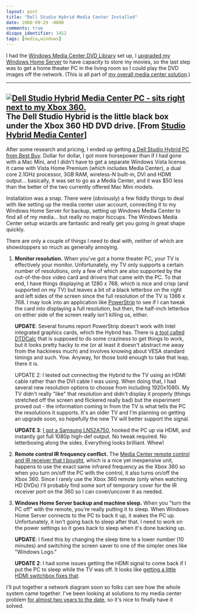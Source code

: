 ```yaml
---
layout: post
title: "Dell Studio Hybrid Media Center Installed"
date: 2008-09-29 -0800
comments: true
disqus_identifier: 1452
tags: [media,windows]
---
```

I had the [Windows Media Center DVD
Library](/archive/2008/09/12/how-to-set-up-a-dvd-library-in-windows-media.aspx)
set up, I [upgraded my Windows Home
Server](/archive/2008/09/28/home-server-upgrades.aspx) to have capacity
to store my movies, so the last step was to get a home theater PC in the
living room so I could play the DVD images off the network. (This is all
part of [my overall media center
solution](/archive/2008/09/30/overview-of-my-media-center-solution.aspx).)

  ---------------------------------------------------------------------------------------------------------------------------------------------------------------------------------------------------------------------------------
  [![Dell Studio Hybrid Media Center PC - sits right next to my Xbox 360.](http://lh5.ggpht.com/travis.illig/SOEN0gV1hBI/AAAAAAAAAmE/sV3_UA3DvJg/s144/IMG00187.jpg)](http://picasaweb.google.com/lh/photo/6FVVob_6yHJv-rHbtV3N8g)
  The Dell Studio Hybrid is the little black box under the Xbox 360 HD DVD drive. [From [Studio Hybrid Media Center](http://picasaweb.google.com/travis.illig/StudioHybridMediaCenter)]
  ---------------------------------------------------------------------------------------------------------------------------------------------------------------------------------------------------------------------------------

After some research and pricing, I ended up getting [a Dell Studio
Hybrid PC from Best
Buy](http://www.bestbuy.com/site/olspage.jsp?skuId=8977823&lp=1&type=product&cp=1&id=1218004381499).
Dollar for dollar, I got more horsepower than if I had gone with a Mac
Mini, and I didn't have to get a separate Windows Vista license. It came
with Vista Home Premium (which includes Media Center), a dual core
2.1GHz processor, 3GB RAM, wireless-N built-in, DVI and HDMI output...
basically, it was set to go as a Media Center, and it was \$50 less than
the better of the two currently offered Mac Mini models.

Installation was a snap. There were (obviously) a few fiddly things to
deal with like setting up the media center user account, connecting it
to my Windows Home Server for backup, setting up Windows Media Center to
find all of my media... but really no major hiccups. The Windows Media
Center setup wizards are fantastic and really get you going in great
shape quickly.

There are only a couple of things I need to deal with, neither of which
are showstoppers so much as generally annoying.

1.  **Monitor resolution.** When you've got a home theater PC, your TV
    is effectively your monitor. Unfortunately, my TV only supports a
    certain number of resolutions, only a few of which are also
    supported by the out-of-the-box video card and drivers that came
    with the PC. To that end, I have things displaying at 1280 x 768,
    which is nice and crisp (and supported on my TV) but leaves a bit of
    a black letterbox on the right and left sides of the screen since
    the full resolution of the TV is 1366 x 768. I may look into an
    application like
    [PowerStrip](http://www.entechtaiwan.com/util/ps.shtm) to see if I
    can tweak the card into displaying a full resolution, but then, the
    half-inch letterbox on either side of the screen really isn't
    killing us, either.

     **UPDATE**: Several forums report PowerStrip doesn't work with
    Intel integrated graphics cards, which the Hybrid has. There is [a
    tool called
    DTDCalc](http://www.clevertec.co.uk/productsfree.htm#dtdcalc) that
    is supposed to do some craziness to get things to work, but it looks
    pretty hacky to me (or at least it doesn't abstract me away from the
    hackiness much) and involves knowing about VESA standard timings and
    such. Yow. Anyway, for those bold enough to take that leap, there it
    is.

     UPDATE 2: I tested out connecting the Hybrid to the TV using an
    HDMI cable rather than the DVI cable I was using. When doing that, I
    had several new resolution options to choose from including
    1920x1080i. My TV didn't really "like" that resolution and didn't
    display it properly (things stretched off the screen and flickered
    really bad) but the experiment proved out - the information coming
    in from the TV is what tells the PC the resolutions it supports.
    It's an older TV and I'm planning on getting an upgrade soon, so
    hopefully the new TV will better support the signal.

     **UPDATE 3**: [I got a Samsung
    LN52A750](/archive/2009/02/18/samsung-ln52a750-52-lcd-tv-fan-freaking-tastic.aspx),
    hooked the PC up via HDMI, and instantly got full 1080p high-def
    output. No tweak required. No letterboxing along the sides.
    Everything looks brilliant. Whew!
2.  **Remote control IR frequency conflict.** The [Media Center remote
    control and IR receiver that I
    bought](http://www.newegg.com/Product/Product.aspx?Item=N82E16880121004),
    which is a nice yet inexpensive unit, happens to use the exact same
    infrared frequency as the Xbox 360 so when you turn on/off the PC
    with the control, it also turns on/off the Xbox 360. Since I rarely
    use the Xbox 360 remote (only when watching HD DVDs) I'll probably
    find some sort of temporary cover for the IR receiver port on the
    360 so I can cover/uncover it as needed.
3.  **Windows Home Server backup and machine sleep.** When you "turn the
    PC off" with the remote, you're really putting it to sleep. When
    Windows Home Server connects to the PC to back it up, it wakes the
    PC up. Unfortunately, it isn't going back to sleep after that. I
    need to work on the power settings so it goes back to sleep when
    it's done backing up.

     **UPDATE**: I fixed this by changing the sleep time to a lower
    number (10 minutes) and switching the screen saver to one of the
    simpler ones like "Windows Logo."

     **UPDATE 2**: I had some issues getting the HDMI signal to come
    back if I put the PC to sleep while the TV was off. It looks
    like [getting a little HDMI switchbox fixes
    that](/archive/2009/04/05/solution-to-dell-studio-hybrid-hdmi-sleep-problems.aspx).

I'll put together a network diagram soon so folks can see how the whole
system came together. I've been looking at solutions to my media center
problem [for almost two years to the
date](http://paraesthesia.com/archive/2006/09/18/dvd-iso-via-mediaportal.aspx),
so it's nice to finally have it solved.

